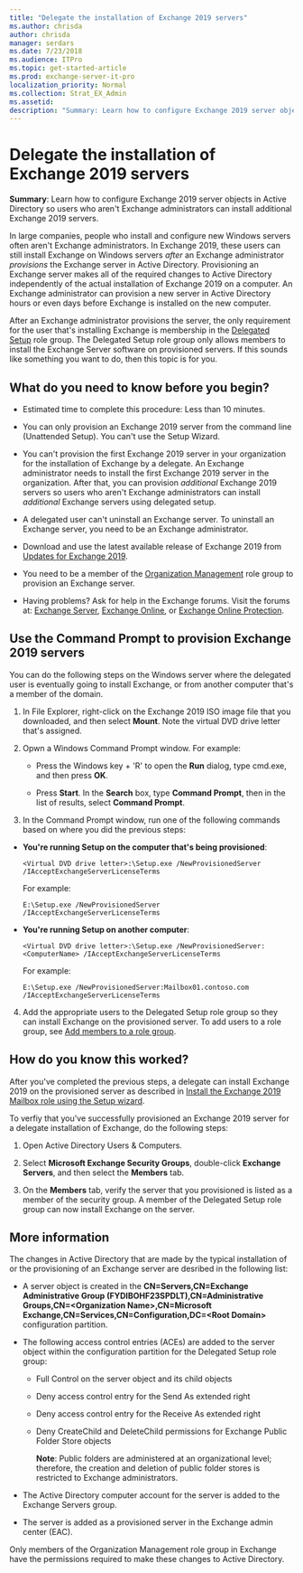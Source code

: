 ```yaml
---
title: "Delegate the installation of Exchange 2019 servers"
ms.author: chrisda
author: chrisda
manager: serdars
ms.date: 7/23/2018
ms.audience: ITPro
ms.topic: get-started-article
ms.prod: exchange-server-it-pro
localization_priority: Normal
ms.collection: Strat_EX_Admin
ms.assetid: 
description: "Summary: Learn how to configure Exchange 2019 server objects in Active Directory so users who aren't Exchange administrators can install additional Exchange 2019 servers"
---
```


# Delegate the installation of Exchange 2019 servers

 **Summary**: Learn how to configure Exchange 2019 server objects in Active Directory so users who aren't Exchange administrators can install additional Exchange 2019 servers.
  
In large companies, people who install and configure new Windows servers often aren't Exchange administrators. In Exchange 2019, these users can still install Exchange on Windows servers _after_ an Exchange administrator *provisions* the Exchange server in Active Directory. Provisioning an Exchange server makes all of the required changes to Active Directory independently of the actual installation of Exchange 2019 on a computer. An Exchange administrator can provision a new server in Active Directory hours or even days before Exchange is installed on the new computer.

After an Exchange administrator provisions the server, the only requirement for the user that's installing Exchange is membership in the [Delegated Setup](https://technet.microsoft.com/library/dd876881(v=exchg.150).aspx) role group. The Delegated Setup role group only allows members to install the Exchange Server software on provisioned servers. If this sounds like something you want to do, then this topic is for you.
    
## What do you need to know before you begin?

- Estimated time to complete this procedure: Less than 10 minutes.

- You can only provision an Exchange 2019 server from the command line (Unattended Setup). You can't use the Setup Wizard.

- You can't provision the first Exchange 2019 server in your organization for the installation of Exchange by a delegate. An Exchange administrator needs to install the first Exchange 2019 server in the organization. After that, you can provision _additional_ Exchange 2019 servers so users who aren't Exchange administrators can install _additional_ Exchange servers using delegated setup.

- A delegated user can't uninstall an Exchange server. To uninstall an Exchange server, you need to be an Exchange administrator.

- Download and use the latest available release of Exchange 2019 from [Updates for Exchange 2019](../../new-features/updates.md).

- You need to be a member of the [Organization Management](https://technet.microsoft.com/library/dd335087(v=exchg.150).aspx) role group to provision an Exchange server.

- Having problems? Ask for help in the Exchange forums. Visit the forums at: [Exchange Server](https://go.microsoft.com/fwlink/p/?linkId=60612), [Exchange Online](https://go.microsoft.com/fwlink/p/?linkId=267542), or [Exchange Online Protection](https://go.microsoft.com/fwlink/p/?linkId=285351).


## Use the Command Prompt to provision Exchange 2019 servers

You can do the following steps on the Windows server where the delegated user is eventually going to install Exchange, or from another computer that's a member of the domain.

1. In File Explorer, right-click on the Exchange 2019 ISO image file that you downloaded, and then select **Mount**. Note the virtual DVD drive letter that's assigned.
  
2. Opwn a Windows Command Prompt window. For example:

    - Press the Windows key + 'R' to open the **Run** dialog, type cmd.exe, and then press **OK**.

    - Press **Start**. In the **Search** box, type **Command Prompt**, then in the list of results, select **Command Prompt**.

3. In the Command Prompt window, run one of the following commands based on where you did the previous steps:
    
  - **You're running Setup on the computer that's being provisioned**:
    
    ```
    <Virtual DVD drive letter>:\Setup.exe /NewProvisionedServer /IAcceptExchangeServerLicenseTerms
    ```

    For example:

    ```
    E:\Setup.exe /NewProvisionedServer /IAcceptExchangeServerLicenseTerms
    ```

  - **You're running Setup on another computer**:
    
    ```
    <Virtual DVD drive letter>:\Setup.exe /NewProvisionedServer:<ComputerName> /IAcceptExchangeServerLicenseTerms
    ```

    For example:

    ```
    E:\Setup.exe /NewProvisionedServer:Mailbox01.contoso.com /IAcceptExchangeServerLicenseTerms
    ```

4. Add the appropriate users to the Delegated Setup role group so they can install Exchange on the provisioned server. To add users to a role group, see [Add members to a role group](../../permissions/role-group-members.md#add).
    
  
## How do you know this worked?

After you've completed the previous steps, a delegate can install Exchange 2019 on the provisioned server as described in [Install the Exchange 2019 Mailbox role using the Setup wizard](install-mailbox-role.md).

To verfiy that you've successfully provisioned an Exchange 2019 server for a delegate installation of Exchange, do the following steps:
  
1. Open Active Directory Users & Computers.
    
2. Select **Microsoft Exchange Security Groups**, double-click **Exchange Servers**, and then select the **Members** tab.
    
3. On the **Members** tab, verify the server that you provisioned is listed as a member of the security group. A member of the Delegated Setup role group can now install Exchange on the server.
    
## More information

The changes in Active Directory that are made by the typical installation of or the provisioning of an Exchange server are desribed in the following list: 
  
- A server object is created in the **CN=Servers,CN=Exchange Administrative Group (FYDIBOHF23SPDLT),CN=Administrative Groups,CN=\<Organization Name\>,CN=Microsoft Exchange,CN=Services,CN=Configuration,DC=\<Root Domain\>** configuration partition.
    
- The following access control entries (ACEs) are added to the server object within the configuration partition for the Delegated Setup role group:
    
  - Full Control on the server object and its child objects
    
  - Deny access control entry for the Send As extended right
    
  - Deny access control entry for the Receive As extended right
    
  - Deny CreateChild and DeleteChild permissions for Exchange Public Folder Store objects
    
     **Note**: Public folders are administered at an organizational level; therefore, the creation and deletion of public folder stores is restricted to Exchange administrators.
  
- The Active Directory computer account for the server is added to the Exchange Servers group.
    
- The server is added as a provisioned server in the Exchange admin center (EAC).

Only members of the Organization Management role group in Exchange have the permissions required to make these changes to Active Directory.
 